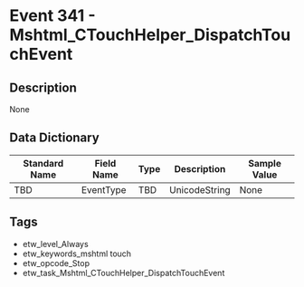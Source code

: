 # Event 341 - Mshtml_CTouchHelper_DispatchTouchEvent

## Description
None

## Data Dictionary
|Standard Name|Field Name|Type|Description|Sample Value|
|---|---|---|---|---|
|TBD|EventType|TBD|UnicodeString|None|None|

## Tags
* etw_level_Always
* etw_keywords_mshtml touch
* etw_opcode_Stop
* etw_task_Mshtml_CTouchHelper_DispatchTouchEvent